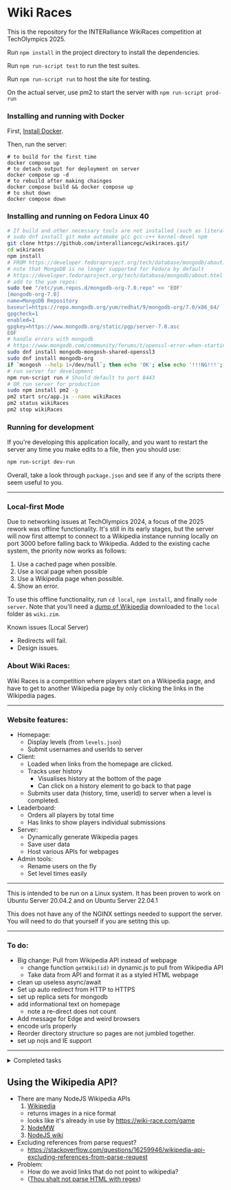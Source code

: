 # Wiki Races

This is the repository for the INTERalliance WikiRaces competition at TechOlympics 2025.

Run `npm install` in the project directory to install the dependencies.

Run `npm run-script test` to run the test suites.

Run `npm run-script run` to host the site for testing.

On the actual server, use pm2 to start the server with `npm run-script prod-run`

### Installing and running with Docker

First, [Install Docker](<https://docs.docker.com/engine/install/>).

Then, run the server:
```
# to build for the first time
docker compose up
# to detach output for deployment on server
docker compose up -d
# to rebuild after making chainges
docker compose build && docker compose up
# to shut down
docker compose down
```

### Installing and running on Fedora Linux 40

```bash
# If build and other necessary tools are not installed (such as literally running this in a Docker application):
# sudo dnf install git make automake gcc gcc-c++ kernel-devel npm
git clone https://github.com/interalliancegc/wikiraces.git/
cd wikiraces
npm install
# FROM https://developer.fedoraproject.org/tech/database/mongodb/about.html
# note that MongoDB is no longer supported for Fedora by default
# https://developer.fedoraproject.org/tech/database/mongodb/about.html
# add to the yum repos:
sudo tee "/etc/yum.repos.d/mongodb-org-7.0.repo" << 'EOF'
[mongodb-org-7.0]
name=MongoDB Repository
baseurl=https://repo.mongodb.org/yum/redhat/9/mongodb-org/7.0/x86_64/
gpgcheck=1
enabled=1
gpgkey=https://www.mongodb.org/static/pgp/server-7.0.asc
EOF
# handle errors with mongodb
# https://www.mongodb.com/community/forums/t/openssl-error-when-starting-mongosh/243323/2
sudo dnf install mongodb-mongosh-shared-openssl3
sudo dnf install mongodb-org
if `mongosh --help 1>/dev/null`; then echo 'OK'; else echo '!!!NG!!!'; fi
# run server for development
npm run-script run # Should default to port 8443
# OR run server for production
sudo npm install pm2 -g
pm2 start src/app.js --name wikiRaces
pm2 status wikiRaces
pm2 stop wikiRaces
```

### Running for development

If you're developing this application locally, and you want to restart the server any time you make edits to a file, then you should use:
```bash
npm run-script dev-run
```

Overall, take a look through `package.json` and see if any of the scripts there seem useful to you.

---


### Local-first Mode

Due to networking issues at TechOlympics 2024, a focus of the 2025 rework was offline functionality. It's still in its early stages, but the server will now first attempt to connect to a Wikipedia instance running locally on port 3000 before falling back to Wikipedia. Added to the existing cache system, the priority now works as follows:

1. Use a cached page when possible.
2. Use a local page when possible
3. Use a Wikipedia page when possible.
4. Show an error.

To use this offline functionality, run `cd local`, `npm install`, and finally `node server`. Note that you'll need a [dump of Wikipedia](https://library.kiwix.org/#lang=eng&category=wikipedia) downloaded to the `local` folder as `wiki.zim`. 

Known issues (Local Server)
- Redirects will fail.
- Design issues.

### About Wiki Races:

Wiki Races is a competition where players start on
a Wikipedia page, and have to get to another Wikipedia page
by only clicking the links in the Wikipedia pages.

---

### Website features:

- Homepage:
  - Display levels (from `levels.json`)
  - Submit usernames and userIds to server
- Client:
  - Loaded when links from the homepage are clicked.
  - Tracks user history
    - Visualises history at the bottom of the page
    - Can click on a history element to go back to that page
  - Submits user data (history, time, userId) to server when a level is completed.
- Leaderboard:
  - Orders all players by total time
  - Has links to show players individual submissions
- Server:
  - Dynamically generate Wikipedia pages
  - Save user data
  - Host various APIs for webpages
- Admin tools:
  - Rename users on the fly
  - Set level times easily

---

This is intended to be run on a Linux system.
It has been proven to work on Ubuntu Server 20.04.2 and on Ubuntu Server 22.04.1

This does not have any of the NGINX settings needed to support the server.
You will need to do that yourself if you are setitng this up.

---

### To do:

- Big change: Pull from Wikipedia API instead of webpage
  - change function `getWiki(id)` in dynamic.js to pull from Wikipedia API
  - Take data from API and format it as a styled HTML webpage
- clean up useless async/await
- Set up auto redirect from HTTP to HTTPS
- set up replica sets for mongodb
- add informational text on homepage
  - note a re-direct does not count
- Add message for Edge and weird browsers
- encode urls properly
- Reorder directory structure so pages are not jumbled together.
- set up nojs and IE support

---

<details>
  <summary>Completed tasks</summary>

## Completed:
- 2024 redesign
- set up Docker
- Cache all loaded files -> Store as JSON or as Files?
- Get Wikipedia content and parse it
- How to return content from function with expressjs?
- remove search boxes and extra stuff from page
- The main issue right now is that I am unable to detect when a link is clicked.
- Plan: Dynamically fetch wikipedia pages, and break out of the iframe to set variables.
- If I can host the page and the game, I shouldn't have issues with XSS
- Autogenerate [url](https://github.com/ElderINTERalliance/WikiRaces/blob/3d731bdac930a36299f17b73827c23e2dd1e2c54/src/game/game_static/client.js#L8)
- improve `if (err) return log.error(err);`
- set github language [with this](https://hackernoon.com/how-to-change-repo-language-in-github-c3e07819c5bb) [or this](https://stackoverflow.com/questions/34713765/github-changes-repository-to-wrong-language)
- create test suite
- due to xss, I cannot tell what url an iframe is on without hosting it.
- add more padding to the bottom of the navbar
- Add horizontal history view in bottom bar
- Before game starts, show timer
- Be able to detect what webpage the user is on.
  - How to get info from url?
- Time till completion should work by storing a date object at game start, and getting the delta at game over.
- Create game client
- Look into port forwarding with NGINX
- Get accurate times
- add level view to homepage
- make script to start in `n` minutes
- Forward `/` to `/wiki-races` with NGINX
- set up https with nginx and certbot
- Takes username in box
- generates userid
- Get backend capable of accepting submissions
- create homepage that allows users to register username
  - Submits userid with username to database
- create leaderboard that loads level data and views it.
- Get backend capable of accepting submissions
  - semi complete
- create homepage that allows users to register username
  - Submits userid with username to database
- make levels submit data on level clear
  - log that data to database
- make levels submit data on level clear
  - log that data to database
- create leaderboard that loads level data and views it.
- replace JSDOM with custom formatter
- add wikipedia attribution at the bottom of each page
- add https://wiki-races.interalliance.org with certbot
- fix css for small browsers
- Add link to go back to main page when we run out of time.
- Disable opening links in new tab?
- Nicely comment everything.
- get a good server hosting solution.
- Create homepage
- Create backend (hopefully something better than just a JSON file, but we'll see.)
- center leaderboard titles
- make script to redact names
- add css for `go to leaderboard` button on homepage
- make database connection a property of a database object.
- click to view user's submission info on leaderboard

</details>

## Using the Wikipedia API?

- There are many NodeJS Wikipedia APIs
  1. [Wikipedia](https://github.com/dopecodez/Wikipedia)
    - returns images in a nice format
    - looks like it's already in use by <https://wiki-race.com/game>
  2. [NodeMW](https://github.com/macbre/nodemw)
  3. [NodeJS wiki](https://github.com/dijs/wiki)
- Excluding references from parse request?
  - https://stackoverflow.com/questions/16259946/wikipedia-api-excluding-references-from-parse-request 
- Problem:
  - How do we avoid links that do not point to wikipedia?
  - ([Thou shalt not parse HTML with regex](https://stackoverflow.com/a/1732454))
  
